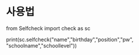 # 사용법
from Selfcheck import check as sc

print(sc.selfcheck("name","birthday","position","pw", "schoolname","schoollevel"))
